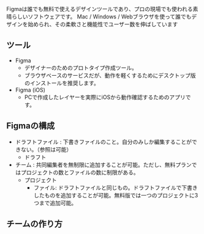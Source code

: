 

Figmaは誰でも無料で使えるデザインツールであり、プロの現場でも使われる素晴らしいソフトウェアです。
Mac / Windows / Webブラウザを使って誰でもデザインを始められ、その柔軟さと機能性でユーザー数を伸ばしています


## ツール

- Figma
    - デザイナーのためのプロトタイプ作成ツール。
    - ブラウザベースのサービスだが、動作を軽くするためにデスクトップ版のインストールを推奨します。
- Figma (iOS)
    - PCで作成したレイヤーを実際にiOSから動作確認するためのアプリです。



## Figmaの構成


- ドラフトファイル : 下書きファイルのこと。自分のみしか編集することができない。（参照は可能）
    - ドラフト
- チーム : 共同編集者を無制限に追加することが可能。ただし、無料プランではプロジェクトの数とファイルの数に制限がある。
    - プロジェクト
        - ファイル: ドラフトファイルと同じもの。ドラフトファイルで下書きしたものを追加することが可能。無料版では一つのプロジェクトに3つまで追加可能。


## チームの作り方


















